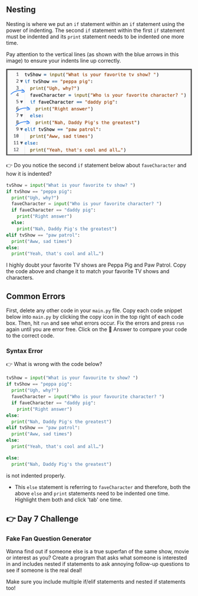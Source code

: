 ## Nesting

Nesting is where we put an `if` statement within an `if` statement using the power of indenting. The second `if` statement within the first `if` statement must be indented and its `print` statement needs to be indented one more time.

Pay attention to the vertical lines (as shown with the blue arrows in this image) to ensure your indents line up correctly.

![nested statements](image.png)

👉 Do you notice the second `if` statement below about `faveCharacter` and how it is indented?

```python
tvShow = input("What is your favorite tv show? ")
if tvShow == "peppa pig":
  print("Ugh, why?")
  faveCharacter = input("Who is your favorite character? ")
  if faveCharacter == "daddy pig":
    print("Right answer")
  else:
    print("Nah, Daddy Pig's the greatest")
elif tvShow == "paw patrol":
  print("Aww, sad times")
else:
  print("Yeah, that's cool and all…")
```

I highly doubt your favorite TV shows are Peppa Pig and Paw Patrol. Copy the code above and change it to match your favorite TV shows and characters.


## Common Errors

First, delete any other code in your `main.py` file. Copy each code snippet below into `main.py` by clicking the copy icon in the top right of each code box. Then, hit `run` and see what errors occur. Fix the errors and press `run` again until you are error free. Click on the 👀 Answer to compare your code to the correct code.

### Syntax Error

👉 What is wrong with the code below?

```python
tvShow = input("What is your favourite tv show? ")
if tvShow == "peppa pig":
  print("Ugh, why?")
  faveCharacter = input("Who is your favourite character? ")
  if faveCharacter == "daddy pig":
    print("Right answer")
else:
  print("Nah, Daddy Pig's the greatest")
elif tvShow == "paw patrol":
  print("Aww, sad times")
else:
  print("Yeah, that's cool and all…")
```

```python
else:
  print("Nah, Daddy Pig's the greatest")
```
is not indented properly.

- This `else` statement is referring to `faveCharacter` and therefore, both the above `else` and `print` statements need to be indented one time. Highlight them both and click 'tab' one time.


## 👉 Day 7 Challenge

### Fake Fan Question Generator

Wanna find out if someone else is a true superfan of the same show, movie or interest as you? Create a program that asks what someone is interested in and includes nested if statements to ask annoying follow-up questions to see if someone is the real deal!

Make sure you include multiple if/elif statements and nested if statements too!

